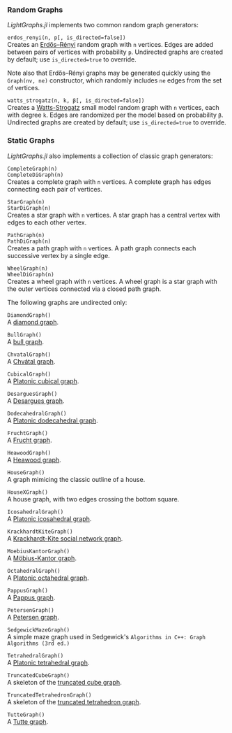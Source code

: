 ### Random Graphs
*LightGraphs.jl* implements two common random graph generators:

`erdos_renyi(n, p[, is_directed=false])`  
Creates an [Erdős–Rényi](http://en.wikipedia.org/wiki/Erdős–Rényi_model) random
graph with `n` vertices. Edges are added between pairs of vertices with probability
`p`. Undirected graphs are created by default; use `is_directed=true` to override.

Note also that Erdős–Rényi graphs may be generated quickly using the `Graph(nv, ne)`
constructor, which randomly includes `ne` edges from the set of vertices.


`watts_strogatz(n, k, β[, is_directed=false])`  
Creates a [Watts-Strogatz](https://en.wikipedia.org/wiki/Watts_and_Strogatz_model)
small model random graph with `n` vertices, each with degree `k`. Edges are randomized per the model based on probability `β`. Undirected graphs are created
by default; use `is_directed=true` to override.

### Static Graphs
*LightGraphs.jl* also implements a collection of classic graph generators:


`CompleteGraph(n)`  
`CompleteDiGraph(n)`  
Creates a complete graph with `n` vertices. A complete graph has edges connecting each pair of vertices.

`StarGraph(n)`  
`StarDiGraph(n)`  
Creates a star graph with `n` vertices. A star graph has a central vertex with edges to each other vertex.

`PathGraph(n)`  
`PathDiGraph(n)`  
Creates a path graph with `n` vertices. A path graph connects each successive vertex by a single edge.

`WheelGraph(n)`  
`WheelDiGraph(n)`  
Creates a wheel graph with `n` vertices. A wheel graph is a star graph with the outer vertices connected via a closed path graph.

The following graphs are undirected only:

`DiamondGraph()`  
A [diamond graph](http://en.wikipedia.org/wiki/Diamond_graph).

`BullGraph()`  
A [bull graph](https://en.wikipedia.org/wiki/Bull_graph).

`ChvatalGraph()`  
A [Chvátal graph](https://en.wikipedia.org/wiki/Chvátal_graph).

`CubicalGraph()`  
A [Platonic cubical graph](https://en.wikipedia.org/wiki/Platonic_graph).

`DesarguesGraph()`  
A [Desargues  graph](https://en.wikipedia.org/wiki/Desargues_graph).

`DodecahedralGraph()`  
A [Platonic dodecahedral  graph](https://en.wikipedia.org/wiki/Platonic_graph).

`FruchtGraph()`  
A [Frucht  graph](https://en.wikipedia.org/wiki/Frucht_graph).

`HeawoodGraph()`  
A [Heawood  graph](https://en.wikipedia.org/wiki/Heawood_graph).

`HouseGraph()`  
A graph mimicing the classic outline of a house.

`HouseXGraph()`  
A house graph, with two edges crossing the bottom square.

`IcosahedralGraph()`  
A [Platonic icosahedral  graph](https://en.wikipedia.org/wiki/Platonic_graph).

`KrackhardtKiteGraph()`  
A [Krackhardt-Kite social network graph](http://mathworld.wolfram.com/KrackhardtKite.html).

`MoebiusKantorGraph()`  
A [Möbius-Kantor  graph](http://en.wikipedia.org/wiki/Möbius–Kantor_graph).

`OctahedralGraph()`  
A [Platonic octahedral  graph](https://en.wikipedia.org/wiki/Platonic_graph).

`PappusGraph()`  
A [Pappus  graph](http://en.wikipedia.org/wiki/Pappus_graph).

`PetersenGraph()`  
A [Petersen  graph](http://en.wikipedia.org/wiki/Petersen_graph).

`SedgewickMazeGraph()`  
A simple maze graph used in Sedgewick's `Algorithms in C++: Graph Algorithms (3rd ed.)`

`TetrahedralGraph()`  
A [Platonic tetrahedral  graph](https://en.wikipedia.org/wiki/Platonic_graph).

`TruncatedCubeGraph()`  
A skeleton of the [truncated cube  graph](https://en.wikipedia.org/wiki/Truncated_cube).

`TruncatedTetrahedronGraph()`  
A skeleton of the [truncated tetrahedron  graph](https://en.wikipedia.org/wiki/Truncated_tetrahedron).

`TutteGraph()`  
A [Tutte  graph](https://en.wikipedia.org/wiki/Tutte_graph).
